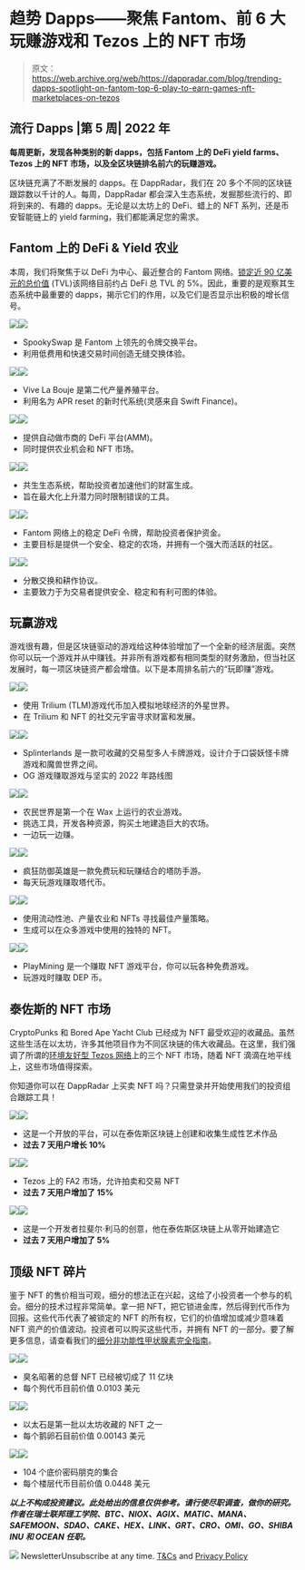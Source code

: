 # 趋势 Dapps——聚焦 Fantom、前 6 大玩赚游戏和 Tezos 上的 NFT 市场

> 原文：<https://web.archive.org/web/https://dappradar.com/blog/trending-dapps-spotlight-on-fantom-top-6-play-to-earn-games-nft-marketplaces-on-tezos>

## 流行 Dapps |第 5 周| 2022 年

****每周更新，发现各种类别的新 dapps，包括 Fantom 上的 DeFi yield farms、Tezos 上的 NFT 市场，以及全区块链排名前六的玩赚游戏。****

区块链充满了不断发展的 dapps。在 DappRadar，我们在 20 多个不同的区块链跟踪数以千计的人。每周，DappRadar 都会深入生态系统，发掘那些流行的、即将到来的、有趣的 dapps。无论是以太坊上的 DeFi、蜡上的 NFT 系列，还是币安智能链上的 yield farming，我们都能满足您的需求。

## Fantom 上的 DeFi & Yield 农业

本周，我们将聚焦于以 DeFi 为中心、最近整合的 Fantom 网络。[锁定近 90 亿美元的总价值](https://web.archive.org/web/20220925231859/https://defillama.com/chain/Fantom) (TVL)该网络目前约占 DeFi 总 TVL 的 5%。因此，重要的是观察其生态系统中最重要的 dapps，揭示它们的作用，以及它们是否显示出积极的增长信号。

[](https://web.archive.org/web/20220925231859/https://dappradar.com/fantom/exchanges/spookyswap)[![](img/87befc4a1e42119d30e207f259589417.png)<picture>![](img/3b2cbb7c29e66cf19d7610386cf8c271.png)</picture>](https://web.archive.org/web/20220925231859/https://dappradar.com/fantom/exchanges/spookyswap)

*   SpookySwap 是 Fantom 上领先的令牌交换平台。
*   利用低费用和快速交易时间创造无缝交换体验。

[](https://web.archive.org/web/20220925231859/https://dappradar.com/fantom/defi/vive-la-bouje)[![](img/87befc4a1e42119d30e207f259589417.png)<picture>![](img/91949b0c5487d8cad804d552ab514ebe.png)</picture>](https://web.archive.org/web/20220925231859/https://dappradar.com/fantom/defi/vive-la-bouje)

*   Vive La Bouje 是第二代产量养殖平台。
*   利用名为 APR reset 的新时代系统(灵感来自 Swift Finance)。

[](https://web.archive.org/web/20220925231859/https://dappradar.com/fantom/defi/wigoswap)[![](img/87befc4a1e42119d30e207f259589417.png)<picture>![](img/8230b51bb5d9aeff6f40d38a0720246b.png)</picture>](https://web.archive.org/web/20220925231859/https://dappradar.com/fantom/defi/wigoswap)

*   提供自动做市商的 DeFi 平台(AMM)。
*   同时提供农业机会和 NFT 市场。

[](https://web.archive.org/web/20220925231859/https://dappradar.com/fantom/exchanges/dark-knight)[![](img/87befc4a1e42119d30e207f259589417.png)<picture>![](img/f4f1e15d33bd13f9b4f35b7ad678d8bf.png)</picture>](https://web.archive.org/web/20220925231859/https://dappradar.com/fantom/exchanges/dark-knight)

*   共生生态系统，帮助投资者加速他们的财富生成。
*   旨在最大化上升潜力同时限制错误的工具。

[](https://web.archive.org/web/20220925231859/https://dappradar.com/fantom/defi/universe-swap)[![](img/87befc4a1e42119d30e207f259589417.png)<picture>![](img/12fe8c5fabe06f9823a8b8b1399daadc.png)</picture>](https://web.archive.org/web/20220925231859/https://dappradar.com/fantom/defi/universe-swap)

*   Fantom 网络上的稳定 DeFi 令牌，帮助投资者保护资金。
*   主要目标是提供一个安全、稳定的农场，并拥有一个强大而活跃的社区。

[](https://web.archive.org/web/20220925231859/https://dappradar.com/fantom/defi/morpheus-swap)[![](img/87befc4a1e42119d30e207f259589417.png)<picture>![](img/bb7c6c42b7d85093ba403e0b606abb18.png)</picture>](https://web.archive.org/web/20220925231859/https://dappradar.com/fantom/defi/morpheus-swap)

*   分散交换和耕作协议。
*   主要致力于为交易者提供安全、稳定和有利可图的体验。

## 玩赢游戏

游戏很有趣，但是区块链驱动的游戏给这种体验增加了一个全新的经济层面。突然你可以玩一个游戏并从中赚钱。并非所有游戏都有相同类型的财务激励，但当社区发展时，每一项区块链资产都会增值。以下是本周排名前六的“玩即赚”游戏。

[](https://web.archive.org/web/20220925231859/https://dappradar.com/multichain/games/alien-worlds)[![](img/87befc4a1e42119d30e207f259589417.png)<picture>![](img/a62a41f2d659fc1ab9e401cf1be63d81.png)</picture>](https://web.archive.org/web/20220925231859/https://dappradar.com/multichain/games/alien-worlds)

*   使用 Trilium (TLM)游戏代币加入模拟地球经济的外星世界。
*   在 Trilium 和 NFT 的社交元宇宙寻求财富和发展。

[](https://web.archive.org/web/20220925231859/https://dappradar.com/multichain/games/splinterlands)[![](img/87befc4a1e42119d30e207f259589417.png)<picture>![](img/e23f2e912300744d7080cd5560f3c4a0.png)</picture>](https://web.archive.org/web/20220925231859/https://dappradar.com/multichain/games/splinterlands)

*   Splinterlands 是一款可收藏的交易型多人卡牌游戏，设计介于口袋妖怪卡牌游戏和魔兽世界之间。
*   OG 游戏赚取游戏与坚实的 2022 年路线图

[](https://web.archive.org/web/20220925231859/https://dappradar.com/wax/games/farmers-world)[![](img/87befc4a1e42119d30e207f259589417.png)<picture>![](img/80ad108fa8032a45d13e02e65232fcb6.png)</picture>](https://web.archive.org/web/20220925231859/https://dappradar.com/wax/games/farmers-world)

*   农民世界是第一个在 Wax 上运行的农业游戏。
*   挑选工具，开发各种资源，购买土地建造巨大的农场。
*   一边玩一边赚。

[](https://web.archive.org/web/20220925231859/https://dappradar.com/multichain/games/crazy-defense-heroes)[![](img/87befc4a1e42119d30e207f259589417.png)<picture>![](img/93a3a3ad416c542870f2d895e5caa7f2.png)</picture>](https://web.archive.org/web/20220925231859/https://dappradar.com/multichain/games/crazy-defense-heroes)

*   疯狂防御英雄是一款免费玩和玩赚结合的塔防手游。
*   每天玩游戏赚取塔代币。

[](https://web.archive.org/web/20220925231859/https://dappradar.com/binance-smart-chain/games/mobox-nft-farmer)[![](img/87befc4a1e42119d30e207f259589417.png)<picture>![](img/23549b4d00130403b48b23c04831ac81.png)</picture>](https://web.archive.org/web/20220925231859/https://dappradar.com/binance-smart-chain/games/mobox-nft-farmer)

*   使用流动性池、产量农业和 NFTs 寻找最佳产量策略。
*   生成可以在众多游戏中使用的独特的 NFT。

[](https://web.archive.org/web/20220925231859/https://dappradar.com/dep/games/playmining)[![](img/87befc4a1e42119d30e207f259589417.png)<picture>![](img/b44e3d64ee241d8f8a35a2e66bbb5597.png)</picture>](https://web.archive.org/web/20220925231859/https://dappradar.com/dep/games/playmining)

*   PlayMining 是一个赚取 NFT 游戏平台，你可以玩各种免费游戏。
*   玩游戏时赚取 DEP 币。

## 泰佐斯的 NFT 市场

CryptoPunks 和 Bored Ape Yacht Club 已经成为 NFT 最受欢迎的收藏品。虽然这些生活在以太坊，许多其他项目作为不同区块链的伟大收藏品。在这里，我们强调了所谓的[环境友好型 Tezos 网络](https://web.archive.org/web/20220925231859/https://medium.com/tqtezos/clean-nfts-on-tezos-58566b2fdba1)上的三个 NFT 市场，随着 NFT 滴滴在地平线上，这些市场值得探索。

你知道你可以在 DappRadar 上买卖 NFT 吗？只需登录并开始使用我们的投资组合跟踪工具！

[](https://web.archive.org/web/20220925231859/https://dappradar.com/tezos/marketplaces/fxhash)[![](img/87befc4a1e42119d30e207f259589417.png)<picture>![](img/f8bc8f6a87cf6de2a057fb5f8dc46295.png)</picture>](https://web.archive.org/web/20220925231859/https://dappradar.com/tezos/marketplaces/fxhash)

*   这是一个开放的平台，可以在泰佐斯区块链上创建和收集生成性艺术作品
*   **过去 7 天用户增长 10%**

[](https://web.archive.org/web/20220925231859/https://dappradar.com/tezos/marketplaces/objkt-com)[![](img/87befc4a1e42119d30e207f259589417.png)<picture>![](img/fb9b7a33e49793e414dc7fa8371910ff.png)</picture>](https://web.archive.org/web/20220925231859/https://dappradar.com/tezos/marketplaces/objkt-com)

*   Tezos 上的 FA2 市场，允许拍卖和交易 NFT
*   **过去 7 天用户增加了 15%**

[](https://web.archive.org/web/20220925231859/https://dappradar.com/tezos/marketplaces/hic-et-nunc)[![](img/87befc4a1e42119d30e207f259589417.png)<picture>![](img/bb3e21b139629334d664ded6826e9810.png)</picture>](https://web.archive.org/web/20220925231859/https://dappradar.com/tezos/marketplaces/hic-et-nunc)

*   这是一个开发者拉斐尔·利马的创意，他在泰佐斯区块链上从零开始建造它
*   **过去 7 天用户增加了 5%**

## 顶级 NFT 碎片

鉴于 NFT 的售价相当可观，细分的想法正在兴起，这给了小投资者一个参与的机会。细分的技术过程非常简单。拿一把 NFT，把它锁进金库，然后得到代币作为回报。这些代币代表了被锁定的 NFT 的所有权，它们的价值增加或减少意味着 NFT 资产的价值波动。投资者可以购买这些代币，并拥有 NFT 的一部分。要了解更多信息，请查看我们的[细分非功能性甲状腺素完全指南](/web/20220925231859/https://dappradar.com/blog/what-are-fractionalized-nfts-how-to-invest-in-them/)。

[](https://web.archive.org/web/20220925231859/https://dappradar.com/nft/fractionalized)[![](img/87befc4a1e42119d30e207f259589417.png)<picture>![](img/d3959316ab431d1e017410a18fd33bc7.png)</picture>](https://web.archive.org/web/20220925231859/https://dappradar.com/nft/fractionalized)

*   臭名昭著的总督 NFT 已经被切成了 11 亿块
*   每个狗代币目前价值 0.0103 美元

[](https://web.archive.org/web/20220925231859/https://dappradar.com/nft/fractionalized)[![](img/87befc4a1e42119d30e207f259589417.png)<picture>![](img/04de56e289f8cbbdca9765d9f388656e.png)</picture>](https://web.archive.org/web/20220925231859/https://dappradar.com/nft/fractionalized)

*   以太石是第一批以太坊收藏的 NFT 之一
*   每个鹅卵石目前价值 0.00143 美元

[](https://web.archive.org/web/20220925231859/https://dappradar.com/nft/fractionalized)[![](img/87befc4a1e42119d30e207f259589417.png)<picture>![](img/1d6f3b72dcc750cd50d9ed4709461b4e.png)</picture>](https://web.archive.org/web/20220925231859/https://dappradar.com/nft/fractionalized)

*   104 个底价密码朋克的集合
*   每个楼层代币目前价值 0.0448 美元

***以上不构成投资建议。此处给出的信息仅供参考。请行使尽职调查，做你的研究。作者在瑞士联邦理工学院、BTC、NIOX、AGIX、MATIC、MANA、SAFEMOON、SDAO、CAKE、HEX、LINK、GRT、CRO、OMI、GO、SHIBA INU 和 OCEAN 任职。***

![](img/6d5a4a2d609c56e1a5771717e54ba759.png) NewsletterUnsubscribe at any time. [T&Cs](https://web.archive.org/web/20220925231859/https://dappradar.com/terms) and [Privacy Policy](https://web.archive.org/web/20220925231859/https://dappradar.com/privacy-policy)